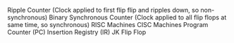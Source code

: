 Ripple Counter (Clock applied to first flip flip and ripples down, so non-synchronous)
Binary Synchronous Counter (Clock applied to all flip flops at same time, so synchronous)
RISC Machines
CISC Machines
Program Counter (PC)
Insertion Registry (IR)
JK Flip Flop